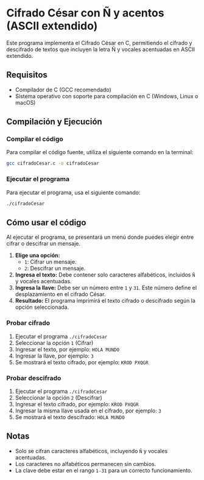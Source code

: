 # Cifrado César con Ñ y acentos (ASCII extendido)

Este programa implementa el Cifrado César en C, permitiendo el cifrado y descifrado de textos que incluyen la letra Ñ y vocales acentuadas en ASCII extendido.

## Requisitos

- Compilador de C (GCC recomendado)
- Sistema operativo con soporte para compilación en C (Windows, Linux o macOS)

## Compilación y Ejecución

### Compilar el código

Para compilar el código fuente, utiliza el siguiente comando en la terminal:

```sh
gcc cifradoCesar.c -o cifradoCesar
```

### Ejecutar el programa

Para ejecutar el programa, usa el siguiente comando:

```sh
./cifradoCesar
```

## Cómo usar el código

Al ejecutar el programa, se presentará un menú donde puedes elegir entre cifrar o descifrar un mensaje.

1. **Elige una opción:**
   - `1`: Cifrar un mensaje.
   - `2`: Descifrar un mensaje.
2. **Ingresa el texto:** Debe contener solo caracteres alfabéticos, incluidos `Ñ` y vocales acentuadas.
3. **Ingresa la llave:** Debe ser un número entre `1` y `31`. Este número define el desplazamiento en el cifrado César.
4. **Resultado:** El programa imprimirá el texto cifrado o descifrado según la opción seleccionada.

### **Probar cifrado**

1. Ejecutar el programa `./cifradoCesar`
2. Seleccionar la opción `1` (Cifrar)
3. Ingresar el texto, por ejemplo: `HOLA MUNDO`
4. Ingresar la llave, por ejemplo: `3`
5. Se mostrará el texto cifrado, por ejemplo: `KROD PXQGR`

### **Probar descifrado**

1. Ejecutar el programa `./cifradoCesar`
2. Seleccionar la opción `2` (Descifrar)
3. Ingresar el texto cifrado, por ejemplo: `KROD PXQGR`
4. Ingresar la misma llave usada en el cifrado, por ejemplo: `3`
5. Se mostrará el texto descifrado: `HOLA MUNDO`

## Notas

- Solo se cifran caracteres alfabéticos, incluyendo `Ñ` y vocales acentuadas.
- Los caracteres no alfabéticos permanecen sin cambios.
- La clave debe estar en el rango `1-31` para un correcto funcionamiento.
